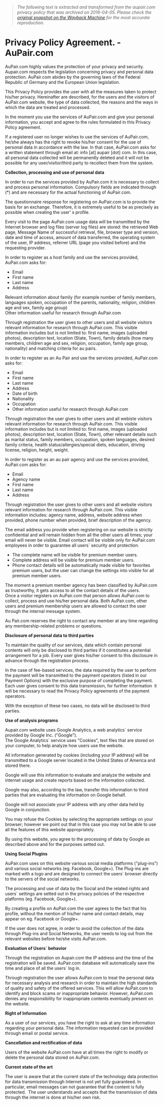 > *The following text is extracted and transformed from the aupair.com privacy policy that was archived on 2016-04-05. Please check the [original snapshot on the Wayback Machine](https://web.archive.org/web/20160405135723id_/https%3A//www.aupair.com/en/p-privacy-policy.php) for the most accurate reproduction.*

# Privacy Policy Agreement. - AuPair.com

AuPair.com highly values the protection of your privacy and security. Aupair.com respects the legislation concerning privacy and personal data protection. AuPair.com abides by the governing laws of the Federal Republic of Germany and the European Union legislation.

This Privacy Policy provides the user with all the measures taken to protect his/her privacy. Hereinafter are described, for the users and the visitors of AuPair.com website, the type of data collected, the reasons and the ways in which the data are treated and processed.

In the moment you use the services of AuPair.com and give your personal information, you accept and agree to the rules formulated in this Privacy Policy agreement.

If a registered user no longer wishes to use the services of AuPair.com, he/she always has the right to revoke his/her consent for the use of personal data in accordance with the law. In that case, AuPair.com asks for a written statement through email at: info [at] aupair [dot] com. In this case, all personal data collected will be permanently deleted and it will not be possible for any user/visitor/third party to recollect them from the system.  

**Collection, processing and use of personal data**

In order to run the services provided by AuPair.com it is necessary to collect and process personal information. Compulsory fields are indicated through (*) and are necessary for the actual functioning of AuPair.com.

The questionnaire response for registering on AuPair.com is to provide the basis for an exchange. Therefore, it is extremely useful to be as precisely as possible when creating the user' s profile.

Every visit to the page AuPair.com usage data will be transmitted by the Internet browser and log files (server log files) are stored: the retrieved Web page, Message Name of successful retrieval, file, browser type and version, date and time of access, amount of data transferred, the operating system of the user, IP address, referrer URL (page you visited before) and the requesting provider.

In order to register as a host family and use the services provided, AuPair.com asks for: 

  * Email
  * First name
  * Last name
  * Address



Relevant information about family (for example number of family members, languages spoken, occupation of the parents, nationality, religion, children age and sex, family age group)  
Other information useful for research through AuPair.com

Through registration the user gives to other users and all website visitors relevant information for research through AuPair.com. This visible information includes but is not limited to: first name, images (uploaded photos), description text, location (State, Town), family details (how many members, children age and sex, religion, occupation, family age group, nationality) and matching criteria for au pairs.

In order to register as an Au Pair and use the services provided, AuPair.com asks for: 

  * Email
  * First name
  * Last name
  * Address
  * Date of birth
  * Nationality
  * Occupation
  * Other information useful for research through AuPair.com



Through registration the user gives to other users and all webiste visitors relevant information for research through AuPair.com. This visible information includes but is not limited to: first name, images (uploaded photos), description text, location (State, Town), other relevant details such as marital status, family members, occupation, spoken languages, desired family criteria, health status/allergies/special diets, education, driving license, religion, height, weight.

In order to register as an au pair agency and use the services provided, AuPair.com asks for: 

  * Email
  * Agency name
  * First name
  * Last name
  * Address



Through registration the user gives to other users and all website visitors relevant information for research through AuPair.com. This visible information includes: agency name, address, website address when provided, phone number when provided, brief description of the agency.

The email address you provide when registering on our website is strictly confidential and will remain hidden from all the other users all times; your email will never be visible. Email contact will be visible only for AuPair.com employees in order to guarantee all users´ security and protection.

  * The complete name will be visible for premium member users.
  * Complete address will be visible for premium member users.
  * Phone contact details will be automatically made visible for favorites premium users, but the user can change the settings into visible for all premium member users.



The moment a premium member agency has been classified by AuPair.com as trustworthy, it gets access to all the contact details of the users.  
Once a visitor registers on AuPair.com that person allows AuPair.com to collect, process and use his/her personal data. Both AuPair.com, other users and premium membership users are allowed to contact the user through the internal message system.

Au Pair.com reserves the right to contact any member at any time regarding any membership-related problems or questions.

**Disclosure of personal data to third parties**

To maintain the quality of our services, data which contain personal contents will only be disclosed to third parties if it constitutes a potential arrangement for a job. Every user gives his/her consent to this disclosure in advance through the registration process.

In the case of fee-based services, the data required by the user to perform the payment will be transmitted to the payment operators (listed in our Payment Options) with the exclusive purpose of completing the payment. Each user gives consent to this data transmission, for further information  it will be necessary to read the Privacy Policy agreements of the payment operators.

With the exception of these two cases, no data will be disclosed to third parties.

**Use of analysis programs**

Aupair.com website uses Google Analytics, a web analytics´ service provided by Google Inc. ("Google").  
The Google Analytics´ service uses "Cookies", text files that are stored on your computer, to help analyze how users use the website.

All information generated by cookies (including your IP address) will be transmitted to a Google server located in the United States of America and stored there.

Google will use this information to evaluate and analyze the website and internet usage and create reports based on the information collected.

Google may also, according to the law, transfer this information to third parties that are evaluating the information on Google behalf.

Google will not associate your IP address with any other data held by Google in conjunction.

You may refuse the Cookies by selecting the appropriate settings on your browser; however we point out that in this case you may not be able to use all the features of this website appropriately.

By using this website, you agree to the processing of data by Google as described above and for the purposes setted out.

**Using Social Plugins**

AuPair.com uses on this website various social media platforms ("plug-ins") and various social networks (eg. Facebook, Google+). The Plug-ins are marked with a logo and are designed to connect the users´ browser directly to the servers of the social networks.

The processing and use of data by the Social and the related rights and users´ settings are setted out in the privacy policies of the respective platforms (eg. Facebook, Google+).

By creating a profile on AuPair.com the user agrees to the fact that his profile, without the mention of his/her name and contact details, may appear on eg. Facebook or Google+.

If the user does not agree, in order to avoid the collection of the data through Plug-ins and Social Networks, the user needs to log out from the relevant websites before he/she visits AuPair.com.

**Evaluation of Users´ behavior**

Through the registration on Aupair.com the IP address and the time of the registration will be saved. AuPair.com database will automatically save the time and place of all the users´ log in.

Through registration the user allows AuPair.com to treat the personal data for necessary analysis and research in order to maintain the high standards of quality and safety of the offered services. This will allow AuPair.com to identify and block scams or inappropriate behavior. However, AuPair.com denies any responsibility for inappropriate contents eventually present on the website.

**Right of Information**

As a user of our services, you have the right to ask at any time information regarding your personal data. The information requested can be provided through email or postal service.

**Cancellation and rectification of data**

Users of the website AuPair.com have at all times the right to modify or delete the personal data stored on AuPair.com.

**Current state of the art**

The user is aware that at the current state of the technology data protection for data transmission through Internet is not yet fully guaranteed. In particular, email messages can not guarantee that the content is fully protected.  The user understands and accepts that the transmission of data through the internet is done at his/her own risk.
